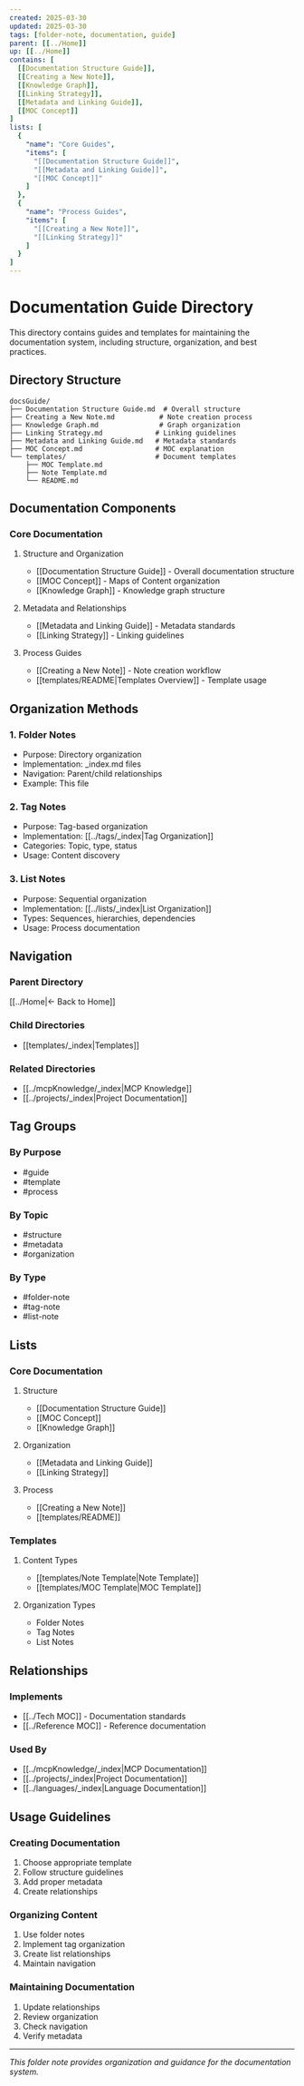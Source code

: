 ```yaml
---
created: 2025-03-30
updated: 2025-03-30
tags: [folder-note, documentation, guide]
parent: [[../Home]]
up: [[../Home]]
contains: [
  [[Documentation Structure Guide]],
  [[Creating a New Note]],
  [[Knowledge Graph]],
  [[Linking Strategy]],
  [[Metadata and Linking Guide]],
  [[MOC Concept]]
]
lists: [
  {
    "name": "Core Guides",
    "items": [
      "[[Documentation Structure Guide]]",
      "[[Metadata and Linking Guide]]",
      "[[MOC Concept]]"
    ]
  },
  {
    "name": "Process Guides",
    "items": [
      "[[Creating a New Note]]",
      "[[Linking Strategy]]"
    ]
  }
]
---
```


# Documentation Guide Directory

This directory contains guides and templates for maintaining the documentation system, including structure, organization, and best practices.

## Directory Structure

```
docsGuide/
├── Documentation Structure Guide.md  # Overall structure
├── Creating a New Note.md           # Note creation process
├── Knowledge Graph.md               # Graph organization
├── Linking Strategy.md             # Linking guidelines
├── Metadata and Linking Guide.md   # Metadata standards
├── MOC Concept.md                  # MOC explanation
└── templates/                      # Document templates
    ├── MOC Template.md
    ├── Note Template.md
    └── README.md
```

## Documentation Components

### Core Documentation

1. Structure and Organization
   - [[Documentation Structure Guide]] - Overall documentation structure
   - [[MOC Concept]] - Maps of Content organization
   - [[Knowledge Graph]] - Knowledge graph structure

2. Metadata and Relationships
   - [[Metadata and Linking Guide]] - Metadata standards
   - [[Linking Strategy]] - Linking guidelines

3. Process Guides
   - [[Creating a New Note]] - Note creation workflow
   - [[templates/README|Templates Overview]] - Template usage

## Organization Methods

### 1. Folder Notes

- Purpose: Directory organization
- Implementation: _index.md files
- Navigation: Parent/child relationships
- Example: This file

### 2. Tag Notes

- Purpose: Tag-based organization
- Implementation: [[../tags/_index|Tag Organization]]
- Categories: Topic, type, status
- Usage: Content discovery

### 3. List Notes

- Purpose: Sequential organization
- Implementation: [[../lists/_index|List Organization]]
- Types: Sequences, hierarchies, dependencies
- Usage: Process documentation

## Navigation

### Parent Directory

[[../Home|← Back to Home]]

### Child Directories

- [[templates/_index|Templates]]

### Related Directories

- [[../mcpKnowledge/_index|MCP Knowledge]]
- [[../projects/_index|Project Documentation]]

## Tag Groups

### By Purpose

- #guide
- #template
- #process

### By Topic

- #structure
- #metadata
- #organization

### By Type

- #folder-note
- #tag-note
- #list-note

## Lists

### Core Documentation

1. Structure
   - [[Documentation Structure Guide]]
   - [[MOC Concept]]
   - [[Knowledge Graph]]

2. Organization
   - [[Metadata and Linking Guide]]
   - [[Linking Strategy]]

3. Process
   - [[Creating a New Note]]
   - [[templates/README]]

### Templates

1. Content Types
   - [[templates/Note Template|Note Template]]
   - [[templates/MOC Template|MOC Template]]

2. Organization Types
   - Folder Notes
   - Tag Notes
   - List Notes

## Relationships

### Implements

- [[../Tech MOC]] - Documentation standards
- [[../Reference MOC]] - Reference documentation

### Used By

- [[../mcpKnowledge/_index|MCP Documentation]]
- [[../projects/_index|Project Documentation]]
- [[../languages/_index|Language Documentation]]

## Usage Guidelines

### Creating Documentation

1. Choose appropriate template
2. Follow structure guidelines
3. Add proper metadata
4. Create relationships

### Organizing Content

1. Use folder notes
2. Implement tag organization
3. Create list relationships
4. Maintain navigation

### Maintaining Documentation

1. Update relationships
2. Review organization
3. Check navigation
4. Verify metadata

---

_This folder note provides organization and guidance for the documentation system._
